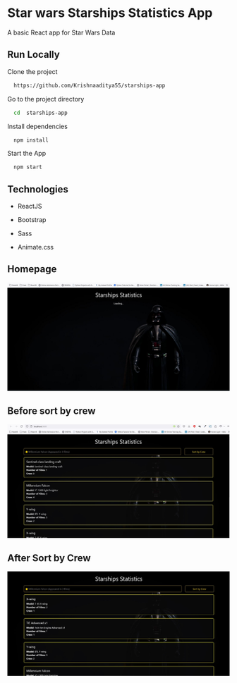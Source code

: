 
# Star wars Starships Statistics App

A basic React app for Star Wars Data


## Run Locally

Clone the project

```bash
  https://github.com/Krishnaaditya55/starships-app
```

Go to the project directory

```bash
  cd  starships-app
```

Install dependencies

```bash
  npm install
```

Start the App

```bash
  npm start
```


## Technologies

- ReactJS

- Bootstrap

- Sass

- Animate.css


## Homepage

![App Screenshot](https://github.com/Krishnaaditya55/starships-app/blob/main/screenshots/home.JPG?raw=true)

## Before sort by crew

![App Screenshot](https://github.com/Krishnaaditya55/starships-app/blob/main/screenshots/before%20sort%20bt%20crew.JPG?raw=true)

## After Sort by Crew

![App Screenshot](https://github.com/Krishnaaditya55/starships-app/blob/main/screenshots/after%20sort%20by%20crew.JPG?raw=true)

